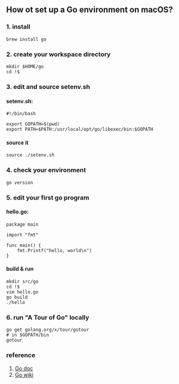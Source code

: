 ## How ot set up a Go environment on macOS?

### 1. install
```
brew install go
```

### 2. create your workspace directory
```
mkdir $HOME/go
cd !$
```

### 3. edit and source setenv.sh

#### setenv.sh:
```
#!/bin/bash

export GOPATH=$(pwd)
export PATH=$PATH:/usr/local/opt/go/libexec/bin:$GOPATH
```
#### source it
```
source ./setenv.sh
```

### 4. check your environment
```
go version
```

### 5. edit your first go program
#### hello.go:
```
package main

import "fmt"

func main() {
    fmt.Printf("hello, world\n")
}
```
#### build & run
```
mkdir src/go
cd !$
vim hello.go
go build
./hello
```

### 6. run "A Tour of Go" locally
```
go get golang.org/x/tour/gotour
# in $GOPATH/bin
gotour
```

### reference
1. [Go doc](https://golang.org/doc)
1. [Go wiki](https://github.com/golang/go/wiki)
